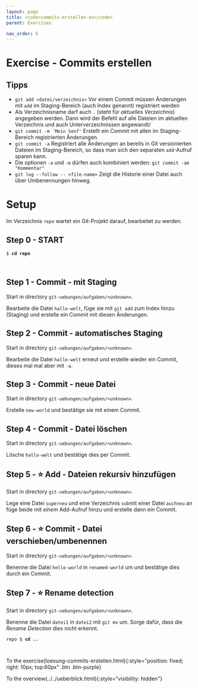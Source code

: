 ```yaml
---
layout: page
title: <code>commits-erstellen-en</code>
parent: Exercises

nav_order: 6
---
```

# Exercise - Commits erstellen


## Tipps

* `git add <datei/verzeichnis>` 
   Vor einem Commit müssen Änderungen mit `add` im Staging-Bereich 
   (auch Index genannt) registriert werden
* Als Verzeichnisname darf auch `.` (steht für *aktuelles Verzeichnis*) angegeben werden.
  Dann wird der Befehl auf alle Dateien im aktuellen Verzeichnis und auch Unterverzeichnissen angewandt/
* `git commit -m 'Mein Senf'` Erstellt ein Commit mit allen 
   im Staging-Bereich registrierten Änderungen.
* `git commit -a` Registriert alle Änderungen an bereits in Git versionierten 
  Dateien im Staging-Bereich, so dass man sich den separaten
  `add`-Aufruf sparen kann.
* Die optionen `-a` und `-m` dürfen auch kombiniert werden: `git commit -am "Kommentar"`
* `git log --follow -- <file-name>`
   Zeigt die Historie einer Datei auch über Umbenennungen hinweg.

# Setup

Im Verzeichnis `repo` wartet ein Git-Projekt darauf,
bearbeitet zu werden. 


<h2>Step 0 - START <!-- UEB/Commits erstellen/0 --></h2>


<pre><code>$ <b>cd repo</b><br><br><br></code></pre>


<h2>Step 1 - Commit - mit Staging <!-- UEB/Commits erstellen/1 --></h2>

Start in directory `git-uebungen/aufgaben/<unknown>`.

Bearbeite die Datei `hallo-welt`,
füge sie mit `git add` zum Index hinzu (Staging)
und erstelle ein Commit mit diesen Änderungen.

<h2>Step 2 - Commit - automatisches Staging <!-- UEB/Commits erstellen/2 --></h2>

Start in directory `git-uebungen/aufgaben/<unknown>`.

Bearbeite die Datei `hallo-welt` erneut
und erstelle wieder ein Commit,
dieses mal mal aber mit `-a`.

<h2>Step 3 - Commit - neue Datei <!-- UEB/Commits erstellen/3 --></h2>

Start in directory `git-uebungen/aufgaben/<unknown>`.

Erstelle `new-world` und bestätige sie mit einem Commit.

<h2>Step 4 - Commit - Datei löschen <!-- UEB/Commits erstellen/4 --></h2>

Start in directory `git-uebungen/aufgaben/<unknown>`.

Lösche `hallo-welt` und bestätige dies per Commit.

<h2>Step 5 - ⭐ Add - Dateien rekursiv hinzufügen <!-- UEB/Commits erstellen/5 --></h2>

Start in directory `git-uebungen/aufgaben/<unknown>`.

Lege eine Datei `superneu` und eine Verzeichnis `sub`mit einer
Datei `auchneu` an füge beide mit *einem* Add-Aufruf hinzu und erstelle
dann ein Commit.

<h2>Step 6 - ⭐ Commit - Datei verschieben/umbenennen <!-- UEB/Commits erstellen/6 --></h2>

Start in directory `git-uebungen/aufgaben/<unknown>`.

Benenne die Datei `hello-world` in `renamed-world` um
und bestätige dies durch ein Commit.

<h2>Step 7 - ⭐ Rename detection <!-- UEB/Commits erstellen/7 --></h2>

Start in directory `git-uebungen/aufgaben/<unknown>`.

Benenne die Datei `datei1` in `datei2` mit `git mv` um. 
Sorge dafür, dass die *Rename Detection* dies nicht erkennt.


<pre><code>repo $ <b>cd ..</b><br><br><br></code></pre>


To the exercise(loesung-commits-erstellen.html){:style="position: fixed; right: 10px; top:60px" .btn .btn-purple}

To the overview(../../ueberblick.html){:style="visibility: hidden"}

